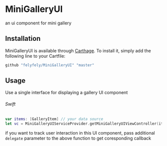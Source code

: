# MiniGalleryUI
an ui component for mini gallery

## Installation

MiniGalleryUI is available through [Carthage](https://github.com/Carthage/Carthage). To install
it, simply add the following line to your Cartfile:

```ruby
github "felyfely/MiniGalleryUI" "master"
```

## Usage

Use a single interface for displaying a gallery UI component
###### Swift
```swift
var items: [GalleryItem] // your data source
let vc = MiniGalleryUIServiceProvider.getMiniGalleryUIViewController(items: items)
```
if you want to track user interaction in this UI component, pass additional `delegate` parameter to the above function to get coresponding callback
